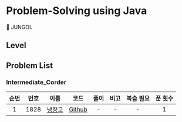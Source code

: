 # Problem-Solving using Java

📝 JUNGOL

## Level

## Problem List

### Intermediate_Corder

| 순번 | 번호 |                                      이름                                      |                                                        코드                                                        | 풀이 | 비고 | 복습 필요 | 푼 횟수 |
| :--: | :--: | :----------------------------------------------------------------------------: | :----------------------------------------------------------------------------------------------------------------: | :--: | :--: | :-------: | :-----: |
|  1   | 1828 | [냉장고](http://jungol.co.kr/bbs/board.php?bo_table=pbank&wr_id=1101&sca=3050) | [Github](https://github.com/0xe82de/Problem-Solving/blob/master/Java/jungol/intermediate_coder/jungol_1828_1.java) |  -   |  -   |     -     |    1    |
